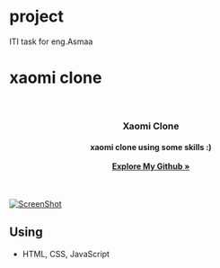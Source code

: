# project
ITI task for eng.Asmaa


# xaomi clone

<!-- PROFILE PHOTO -->
<br />
<div align="center">
  

  <h3 align="center">Xaomi Clone</h3>

  <h4 align="center">
    xaomi clone using some skills :)
    <br /><br />
    <a href="https://github.com/AhmadMuhammad2611"><strong>Explore My Github »</strong></a>
  </h4>
</div>

<br />

[![ScreenShot][palestine]](https://example.com)


<!-- ABOUT -->
## Using

* HTML, CSS, JavaScript



<!---
AhmadMuhammad2611/AhmadMuhammad2611 is a ✨ special ✨ repository because its `README.md` (this file) appears on your GitHub profile.
You can click the Preview link to take a look at your changes.
--->

[palestine]: palestine.jpeg

